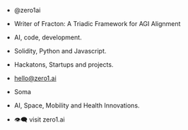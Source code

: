 - @zero1ai
- Writer of Fracton: A Triadic Framework for AGI Alignment
- AI, code, development.
- Solidity, Python and Javascript.
- Hackatons, Startups and  projects.
- hello@zero1.ai
- Soma
- AI, Space, Mobility and Health Innovations.

- 👁️‍🗨️ visit zero1.ai

<!---
zero1ai/zero1ai is a ✨ special ✨ repository because its `README.md` (this file) appears on your GitHub profile.
You can click the Preview link to take a look at your changes.
--->
